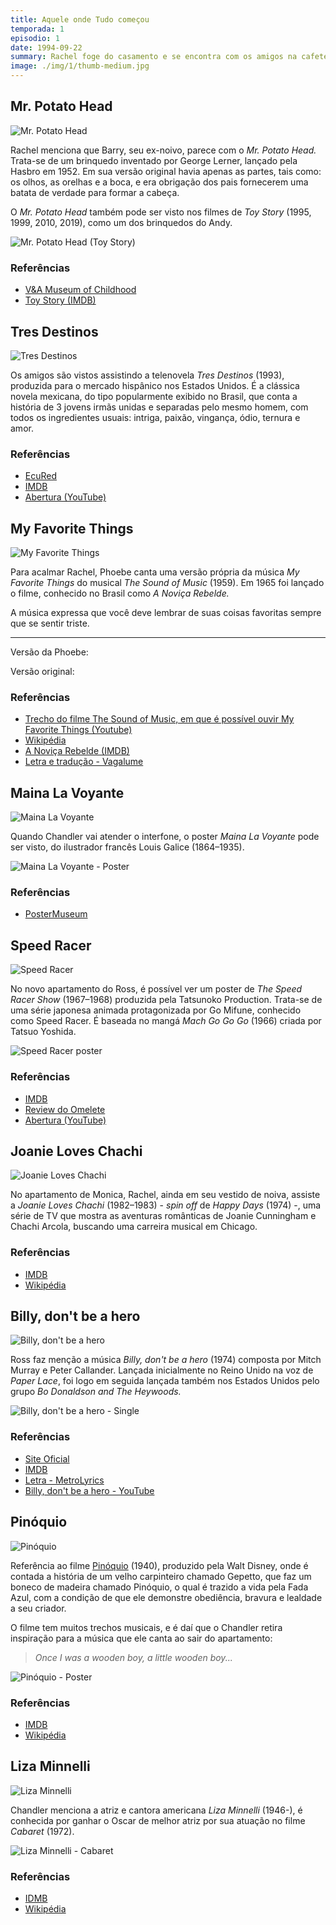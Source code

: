 ```yaml
---
title: Aquele onde Tudo começou
temporada: 1
episodio: 1
date: 1994-09-22
summary: Rachel foge do casamento e se encontra com os amigos na cafeteria. Ross está deprimido com seu divórcio, mas continua apaixonado por Rachel.
image: ./img/1/thumb-medium.jpg
---
```


## Mr. Potato Head

![Mr. Potato Head](./img/1/mr-potato-head.png)

<cena>
  <rachel
    original="- [...] and that's when it hit me: How much Barry looks like Mr. Potato Head."
    traducao="- [...] e me dei conta: O quanto Barry se parece com o Mr. Potato Head."
  ></rachel>
</cena>

Rachel menciona que Barry, seu ex-noivo, parece com o *Mr. Potato Head.* Trata-se
de um brinquedo inventado por George Lerner, lançado pela Hasbro em 1952. Em sua
versão original havia apenas as partes, tais como: os olhos, as orelhas e a boca,
e era obrigação dos pais fornecerem uma batata de verdade para formar a cabeça.

O *Mr. Potato Head* também pode ser visto nos filmes de *Toy Story* (1995, 1999,
2010, 2019), como um dos brinquedos do Andy.

![Mr. Potato Head (Toy Story)](./img/1/mr-potato-head-toy-story.jpg)

### Referências

- [V&A Museum of Childhood](https://www.vam.ac.uk/moc/collections/mr-potato-head/)
- [Toy Story (IMDB)](https://www.imdb.com/title/tt0114709/)

## Tres Destinos

![Tres Destinos](./img/1/tres-destinos.png)

Os amigos são vistos assistindo a telenovela *Tres Destinos* (1993), produzida para o
mercado hispânico nos Estados Unidos. É a clássica novela mexicana, do tipo
popularmente exibido no Brasil, que conta a história de 3 jovens irmãs unidas
e separadas pelo mesmo homem, com todos os ingredientes usuais: intriga, paixão,
vingança, ódio, ternura e amor.

### Referências

- [EcuRed](https://www.ecured.cu/Tres_destinos_(Telenovela))
- [IMDB](https://www.imdb.com/title/tt0211876/)
- [Abertura (YouTube)](https://www.youtube.com/watch?v=kfIk131FZxU)

## My Favorite Things

![My Favorite Things](./img/1/my-favorite-things.png)

Para acalmar Rachel, Phoebe canta uma versão própria da música *My Favorite Things*
do musical *The Sound of Music* (1959). Em 1965 foi lançado o filme, conhecido no Brasil
como *A Noviça Rebelde.*

A música expressa que você deve lembrar de suas coisas favoritas sempre que se
sentir triste.

<musica>
  <template #original>
    When I'm feeling sad
    I simply remember my favorite things
  </template>
  <template #traducao>
    Quando me sinto triste
    Simplesmente lembro de minhas coisas favoritas
  </template>
</musica>

---

Versão da Phoebe:

<musica>
  <template #original>
    Raindrops on roses
    And whiskers on kittens
    Doorbells and sleigh bells
    And something with mittens
    La la la la something with strings
  </template>
  <template #traducao>
    Pingos de chuva em rosas
    E bigodes de gatinhos
    Campainhas e sinos
    E algo com luvas de lã
    La la la la algo com cordas
  </template>
</musica>

Versão original:

<musica>
  <template #original>
    Raindrops on roses
    And whiskers on kittens
    Bright copper kettles
    And warm woolen mittens
    Brown paper packages
    Tied up with strings
  </template>
  <template #traducao>
    Pingos de chuva em rosas
    E bigodes de gatinhos
    Brilhantes tachos de cobre
    E quentes luvas de lã
    Pacotes de papel pardo
    Amarrado com cordas
  </template>
</musica>

<cena>
  <phoebe
    original="- I helped."
    traducao="- Eu ajudei."
  ></phoebe>
</cena>

### Referências

- [Trecho do filme The Sound of Music, em que é possível ouvir My Favorite Things (Youtube)](https://www.youtube.com/watch?v=DGABqdbtQnA)
- [Wikipédia](https://en.wikipedia.org/wiki/My_Favorite_Things_(song))
- [A Noviça Rebelde (IMDB)](https://www.imdb.com/title/tt0059742/)
- [Letra e tradução - Vagalume](https://www.vagalume.com.br/julie-andrews/my-favorite-things-traducao.html)

## Maina La Voyante

![Maina La Voyante](./img/1/maina-la-voyante.png)

Quando Chandler vai atender o interfone, o poster *Maina La Voyante*
pode ser visto, do ilustrador francês Louis Galice (1864–1935).

![Maina La Voyante - Poster](./img/1/maina-la-voyante-poster.jpg "Maina La Voyante - Poster")

### Referências

- [PosterMuseum](https://postermuseum.com/products/maina-la-voyante)

## Speed Racer

![Speed Racer](./img/1/speed-racer.png)

No novo apartamento do Ross, é possível ver um poster de *The Speed Racer Show*
(1967–1968) produzida pela Tatsunoko Production. Trata-se de uma série japonesa
animada protagonizada por Go Mifune, conhecido como Speed Racer. É baseada no mangá
*Mach Go Go Go* (1966) criada por Tatsuo Yoshida.

![Speed Racer poster](./img/1/speed-racer-poster.jpeg)

### Referências

- [IMDB](https://www.imdb.com/title/tt0061300/)
- [Review do Omelete](https://www.omelete.com.br/series-tv/lembra-desse-speed-racer-a-serie-original)
- [Abertura (YouTube)](https://www.youtube.com/watch?v=suCm1w_KTiY)

## Joanie Loves Chachi

![Joanie Loves Chachi](./img/1/joanie-loves-chachi.png)

<cena>
  <rachel
    original="- But Joanie loved Chachi. That's the difference."
    traducao="- Mas Joanie ama Chachi. Essa é a diferença."
  ></rachel>
</cena>

No apartamento de Monica, Rachel, ainda em seu vestido de noiva, assiste a
*Joanie Loves Chachi* (1982–1983) - *spin off* de *Happy Days* (1974) -, uma série de
TV que mostra as aventuras românticas de Joanie Cunningham e Chachi Arcola,
buscando uma carreira musical em Chicago.

### Referências

- [IMDB](https://www.imdb.com/title/tt0083433/)
- [Wikipédia](https://en.wikipedia.org/wiki/Joanie_Loves_Chachi)

## Billy, don't be a hero

![Billy, don't be a hero](./img/1/billy-dont-be-a-hero.png)

<cena>
  <ross
    original="- Do the words, 'Billy, don't be a hero', mean anything to you?"
    traducao="- As palavras, 'Billy, don't be a hero', significam alguma coisa pra vocês?"
  ></ross>
</cena>

Ross faz menção a música *Billy, don't be a hero* (1974) composta por
Mitch Murray e Peter Callander. Lançada inicialmente no Reino Unido na voz de
*Paper Lace*, foi logo em seguida lançada também nos Estados Unidos pelo grupo
*Bo Donaldson and The Heywoods.*

![Billy, don't be a hero - Single](./img/1/billy-dont-be-a-hero-single.jpg)

### Referências

- [Site Oficial](http://www.bodonaldson.net/)
- [IMDB](https://en.wikipedia.org/wiki/Billy_Don%27t_Be_a_Hero)
- [Letra - MetroLyrics](https://www.metrolyrics.com/billy-dont-be-a-hero-lyrics-paper-lace.html)
- [Billy, don't be a hero - YouTube](https://www.youtube.com/watch?v=1qlK9TJvuSk)

## Pinóquio

![Pinóquio](./img/1/pinocchio.png)

<cena>
    <monica
        original="- Wait, unless you happened to catch the Reruns' production of Pinocchio."
        traducao="- Espera, a não ser que tenha visto a refilmagem do Pinóquio."
    ></monica>
    <chandler
        original="- Look, Gepetto, I'm a real live boy."
        traducao="- Olha, Gepetto, sou um menino de verdade."
    ></chandler>
</cena>

Referência ao filme [Pinóquio](https://www.imdb.com/title/tt0032910/) (1940),
produzido pela Walt Disney, onde é contada a história de um velho carpinteiro chamado Gepetto,
que faz um boneco de madeira chamado Pinóquio, o qual é trazido a vida pela Fada Azul,
com a condição de que ele demonstre obediência, bravura e lealdade a seu criador.

O filme tem muitos trechos musicais, e é daí que o Chandler retira inspiração para a música
que ele canta ao sair do apartamento:

> _Once I was a wooden boy, a little wooden boy..._

![Pinóquio - Poster](./img/1/pinocchio-poster.jpg)

### Referências

- [IMDB](https://www.imdb.com/title/tt0032910/)
- [Wikipédia](https://pt.wikipedia.org/wiki/Pin%C3%B3quio_(filme))

## Liza Minnelli

![Liza Minnelli](./img/1/liza-minnelli.png)

<cena>
  <chandler
    original="- Kids, new dream. I'm in Las Vegas. I'm Liza Minnelli."
    traducao="- Crianças, novo sonho. Tô em Las Vegas. Eu sou Liza Minelli."
  ></chandler>
</cena>

Chandler menciona a atriz e cantora americana *Liza Minnelli* (1946-), é conhecida
por ganhar o Oscar de melhor atriz por sua atuação no filme *Cabaret* (1972).

![Liza Minnelli - Cabaret](./img/1/liza-minnelli-cabaret.jpg)

### Referências

- [IDMB](https://www.imdb.com/name/nm0591485/)
- [Wikipédia](https://pt.wikipedia.org/wiki/Liza_Minnelli)
